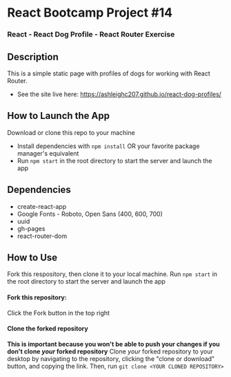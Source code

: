 # React Bootcamp Project #14

### React - React Dog Profile - React Router Exercise

## Description

This is a simple static page with profiles of dogs for working with React Router.

- See the site live here: https://ashleighc207.github.io/react-dog-profiles/

<!-- <img src="example.png" alt="Example image" width="350" align="center"/>
<img src="example-1.png" alt="Example image" width="350" align="center"/> -->

## How to Launch the App

Download or clone this repo to your machine

- Install dependencies with `npm install` OR your favorite package manager's equivalent
- Run `npm start` in the root directory to start the server and launch the app

## Dependencies

- create-react-app
- Google Fonts - Roboto, Open Sans (400, 600, 700)
- uuid
- gh-pages
- react-router-dom

## How to Use

Fork this respository, then clone it to your local machine. Run `npm start` in the root directory to start the server and launch the app

#### Fork this repository:

Click the Fork button in the top right

#### Clone the forked repository

**This is important because you won't be able to push your changes if you don't clone _your_ forked repository**
Clone _your_ forked repository to your desktop by navigating to the repository, clicking the "clone or download" button, and copying the link. Then, run `git clone <YOUR CLONED REPOSITORY>`
